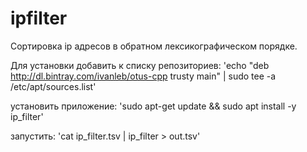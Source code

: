 # ipfilter

Сортировка ip адресов в обратном лексикографическом порядке.

Для установки добавить к списку репозиториев:
'echo "deb http://dl.bintray.com/ivanleb/otus-cpp trusty main" | sudo tee -a /etc/apt/sources.list'

установить приложение:
'sudo apt-get update && sudo apt install -y ip_filter'

запустить:
'cat ip_filter.tsv | ip_filter > out.tsv'

